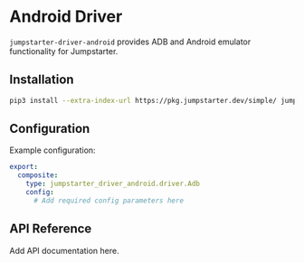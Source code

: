 # Android Driver

`jumpstarter-driver-android` provides ADB and Android emulator functionality for Jumpstarter.

## Installation

```bash
pip3 install --extra-index-url https://pkg.jumpstarter.dev/simple/ jumpstarter-android
```

## Configuration

Example configuration:

```yaml
export:
  composite:
    type: jumpstarter_driver_android.driver.Adb
    config:
      # Add required config parameters here
```

## API Reference

Add API documentation here.
